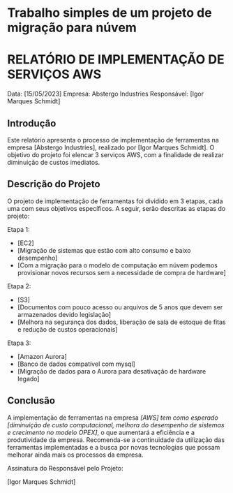 # Trabalho simples de um projeto de migração para núvem

# RELATÓRIO DE IMPLEMENTAÇÃO DE SERVIÇOS AWS

Data: [15/05/2023]
Empresa: Abstergo Industries 
Responsável: [Igor Marques Schmidt]

## Introdução
Este relatório apresenta o processo de implementação de ferramentas na empresa [Abstergo Industries], realizado por [Igor Marques Schmidt]. O objetivo do projeto foi elencar 3 serviços AWS, com a finalidade de realizar diminuição de custos imediatos.

## Descrição do Projeto
O projeto de implementação de ferramentas foi dividido em 3 etapas, cada uma com seus objetivos específicos. A seguir, serão descritas as etapas do projeto:

Etapa 1: 
- [EC2]
- [Migração de sistemas que estão com alto consumo e baixo desempenho]
- [Com a migração para o modelo de computação em núvem podemos provisionar novos recursos sem a necessidade de compra de hardware]

Etapa 2: 
- [S3]
- [Documentos com pouco acesso ou arquivos de 5 anos que devem ser armazenados devido legislação]
- [Melhora na segurança dos dados, liberação de sala de estoque de fitas e redução de custos operacionais]

Etapa 3: 
- [Amazon Aurora]
- [Banco de dados compatível com mysql]
- [Migração de dados para o Aurora para desativação de hardware legado]



## Conclusão
A implementação de ferramentas na empresa *[AWS] tem como esperado [diminuição de custo computacional, melhora do desempenho de sistemas e crecimento no modelo OPEX]*, o que aumentará a eficiência e a produtividade da empresa. Recomenda-se a continuidade da utilização das ferramentas implementadas e a busca por novas tecnologias que possam melhorar ainda mais os processos da empresa.


Assinatura do Responsável pelo Projeto:

[Igor Marques Schmidt]
